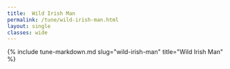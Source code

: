 ```yaml
---
title:  Wild Irish Man
permalink: /tune/wild-irish-man.html
layout: single
classes: wide
---
```

{% include tune-markdown.md slug="wild-irish-man" title="Wild Irish Man" %}
